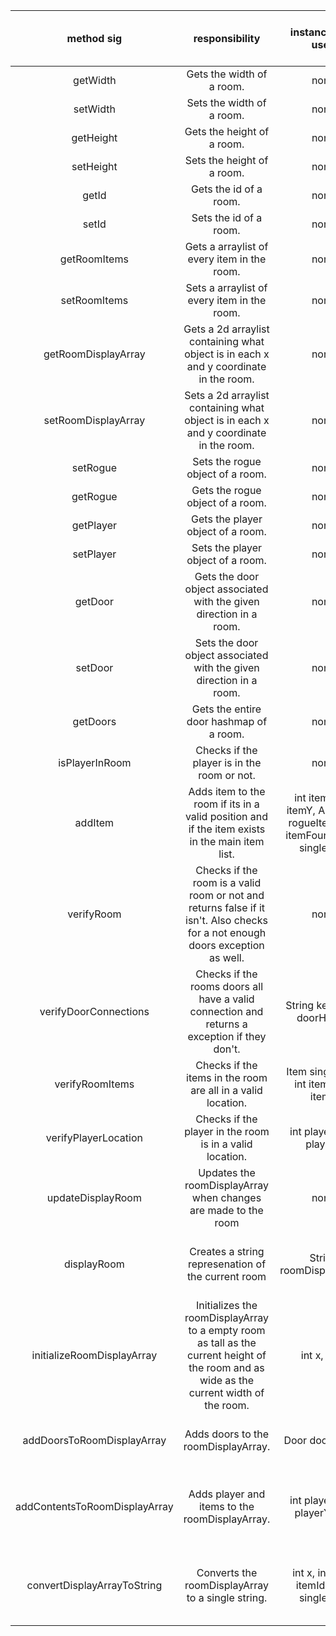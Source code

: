 | method sig | responsibility | instance vars used | other class methods called | objects used with method calls | lines of code |
|:----------:|:--------------:|:------------------:|:--------------------------:|:------------------------------:|:-------------:|
|getWidth|Gets the width of a room.|none|none|none|3
|setWidth|Sets the width of a room.|none|none|none|3
|getHeight|Gets the height of a room.|none|none|none|3
|setHeight|Sets the height of a room.|none|none|none|3
|getId|Gets the id of a room.|none|none|none|3
|setId|Sets the id of a room.|none|none|none|3
|getRoomItems|Gets a arraylist of every item in the room.|none|none|none|3
|setRoomItems|Sets a arraylist of every item in the room.|none|none|none|3
|getRoomDisplayArray|Gets a 2d arraylist containing what object is in each x and y coordinate in the room.|none|none|none|3
|setRoomDisplayArray|Sets a 2d arraylist containing what object is in each x and y coordinate in the room.|none|none|none|3
|setRogue|Sets the rogue object of a room.|none|none|none|3
|getRogue|Gets the rogue object of a room.|none|none|none|3
|getPlayer|Gets the player object of a room.|none|none|none|3
|setPlayer|Sets the player object of a room.|none|none|none|3
|getDoor|Gets the door object associated with the given direction in a room.|none|Room.getDoors(), HashMap.get(), HashMap.containsKey()|String|7
|setDoor|Sets the door object associated with the given direction in a room.|none|Room.getDoors(), HashMap.containsKey(), HashMap.replace(), HashMap.put()|String, Door|7
|getDoors|Gets the entire door hashmap of a room.|none|none|none|3
|isPlayerInRoom|Checks if the player is in the room or not.|none|none|none|3
|addItem|Adds item to the room if its in a valid position and if the item exists in the main item list.|int itemX, int itemY, ArrayList<Item> rogueItems, int itemFound, Item singleItem|Item.getId(), Item.XyLocation(), Rogue.getItems(), ArrayList<Item>.add() Point.getX(), Point.getY(), Room.getRogue(), Room.getWidth(), Room.getHeight(), String.equals()|Item,String|20
|verifyRoom|Checks if the room is a valid room or not and returns false if it isn't. Also checks for a not enough doors exception as well.|none|Room.verifyDoorConnections(), Room.verifyRoomItems(), Room.verifyPlayerLocation(), Room.getDoors(), HashMap.get()|String|20
|verifyDoorConnections|Checks if the rooms doors all have a valid connection and returns a exception if they don't.|String key, Door doorHolder|Room.getDoors(),HashMap.keySet(),  HashMap.get(), ArrayList<Room>.size(), Door.getConnectedRooms(), Door.getOtherRoom()|String,Room|10
|verifyRoomItems|Checks if the items in the room are all in a valid location.|Item singleItem, int itemX, int itemY|Room.getHeight(), Room.getWidth(), Item.getXYLocation(), Point.getX(), Point.getY()|none|13
|verifyPlayerLocation|Checks if the player in the room is in a valid location.|int playerX, int playerY|Room.isPlayerInRoom(), Room.getHeight(), Room.getWidth(), Player.getXYLocation(), Point.getX(), Point.getY(), Room.getPlayer()|none|13
|updateDisplayRoom|Updates the roomDisplayArray when changes are made to the room|none|Room.initializeRoomDisplayArray(), Room.addDoorsToRoomDisplayArray(), Room.addContentsToRoomDisplayArray()|none|6
|displayRoom|Creates a string represenation of the current room|String roomDisplayString|Room.initializeRoomDisplayArray(), Room.addDoorsToRoomDisplayArray(), Room.addContentsToRoomDisplayArray(), Room.convertDisplayArrayToString(), Room.getWidth(), Room.getHeight()|String|9
|initializeRoomDisplayArray|Initializes the roomDisplayArray to a empty room as tall as the current height of the room and as wide as the current width of the room.|int x, int y|Room.getWidth(), Room.getHeight(), Room.getRoomDisplayArray()|none|18
|addDoorsToRoomDisplayArray|Adds doors to the roomDisplayArray.|Door doorHolder|Room.getDoor(), Room.getWidth(), Room.getHeight(), Room.getRoomDisplayArray(), Door.getWallPosition()|String|18
|addContentsToRoomDisplayArray|Adds player and items to the roomDisplayArray.|int playerX, int playerY, int i|Room.getPlayer(), Player.getXyLocation(), Item.getXyLocation(),Room.isPlayerInRoom(), Point.getX(), Point.getY(), ArrayList<Items>.get(), Integer.toString(), Item.getId(), Room.getRoomItems(), Room.getRoomDisplayArray()|Integer|10
|convertDisplayArrayToString|Converts the roomDisplayArray to a single string.|int x, int y, int itemId, Item singleItem|Room.getWidth(), Room.getHeight(), Room.getRoomItems(), Room.getRoomDisplayArray(), Item.getId(), Character.isLetter(), Integer.decode(), Item.getType(), String.toUpperCase(), String.equals(), String.charAt()|String, Integer|20



